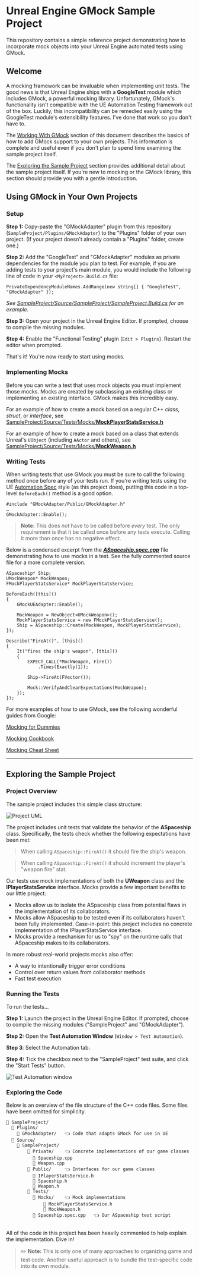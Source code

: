 # Unreal Engine GMock Sample Project

This repository contains a simple reference project demonstrating how to incorporate mock objects into your Unreal Engine automated tests using GMock.

## Welcome

A mocking framework can be invaluable when implementing unit tests. The good news is that Unreal Engine ships with a **GoogleTest** module which includes GMock, a powerful mocking library. Unfortunately, GMock's functionality isn't compatible with the UE Automation Testing framework out of the box. Luckily, this incompatibility can be remedied easily using the GoogleTest module's extensibility features. I've done that work so you don't have to.

The [Working With GMock](#working-with-gmock) section of this document describes the basics of how to add GMock support to your own projects. This information is complete and useful even if you don't plan to spend time examining the sample project itself.

The [Exploring the Sample Project](#exploring-the-sample-project) section provides additional detail about the sample project itself. If you're new to mocking or the GMock library, this section should provide you with a gentle introduction.

## Using GMock in Your Own Projects

### Setup

**Step 1:** Copy-paste the "GMockAdapter" plugin from this repository (`SampleProject/Plugins/GMockAdapter`) to the "Plugins" folder of your own project. (If your project doesn't already contain a "Plugins" folder, create one.)

**Step 2:** Add the "GoogleTest" and "GMockAdapter" modules as private dependencies for the module you plan to test. For example, if you are adding tests to your project's main module, you would include the following line of code in your `<MyProject>.Build.cs` file:

```
PrivateDependencyModuleNames.AddRange(new string[] { "GoogleTest", "GMockAdapter" });
```

*See [SampleProject/Source/SampleProject/SampleProject.Build.cs](SampleProject/Source/SampleProject/SampleProject.Build.cs) for an example.*

**Step 3:** Open your project in the Unreal Engine Editor. If prompted, choose to compile the missing modules.

**Step 4:** Enable the "Functional Testing" plugin (`Edit > Plugins`). Restart the editor when prompted.

That's it! You're now ready to start using mocks.

### Implementing Mocks

Before you can write a test that uses mock objects you must implement those mocks. Mocks are created by subclassing an existing class or implementing an existing interface. GMock makes this incredibly easy.

For an example of how to create a mock based on a regular C++ *class*, *struct*, or *interface*, see [SampleProject/Source/Tests/Mocks/**MockPlayerStatsService.h**](SampleProject/Source/Tests/Mocks/MockPlayerStatsService.h)

For an example of how to create a mock based on a class that extends Unreal's `UObject` (including `AActor` and others), see [SampleProject/Source/Tests/Mocks/**MockWeapon.h**](SampleProject/Source/Tests/Mocks/MockWeapon.h)

### Writing Tests

When writing tests that use GMock you must be sure to call the following method once before any of your tests run. If you're writing tests using the UE [Automation Spec](https://docs.unrealengine.com/4.27/en-US/TestingAndOptimization/Automation/AutomationSpec/) style (as this project does), putting this code in a top-level `BeforeEach()` method is a good option. 

```
#include "GMockAdapter/Public/GMockAdapter.h"
…
GMockAdapter::Enable();
```

> **Note:** This does *not* have to be called before *every* test. The only requirement is that it be called once before any tests execute. Calling it more than once has no negative effect.

Below is a condensed excerpt from the [***ASpaceship.spec.cpp***](SampleProject/Source/SampleProject/Tests/ASpaceship.spec.cpp) file demonstrating how to use mocks in a test. See the fully commented source file for a more complete version.

```
ASpaceship* Ship;
UMockWeapon* MockWeapon;
FMockPlayerStatsService* MockPlayerStatsService;

BeforeEach([this]()
{
    GMockUEAdapter::Enable();

    MockWeapon = NewObject<UMockWeapon>();
    MockPlayerStatsService = new FMockPlayerStatsService();
    Ship = ASpaceship::Create(MockWeapon, MockPlayerStatsService);
});

Describe("FireAt()", [this]()
{
    It("fires the ship's weapon", [this]()
    {
        EXPECT_CALL(*MockWeapon, Fire())
            .Times(Exactly(1));

        Ship->FireAt(FVector());

        Mock::VerifyAndClearExpectations(MockWeapon);
    });
});
```

For more examples of how to use GMock, see the following wonderful guides from Google:

[Mocking for Dummies](https://google.github.io/googletest/gmock_for_dummies.html)

[Mocking Cookbook](https://google.github.io/googletest/gmock_cook_book.html)

[Mocking Cheat Sheet](https://google.github.io/googletest/gmock_cheat_sheet.html)



------



## Exploring the Sample Project

### Project Overview

The sample project includes this simple class structure:

![Project UML](docs/images/UE_GMock_Sample_UML.png)

The project includes unit tests that validate the behavior of the **ASpaceship** class. Specifically, the tests check whether the following expectations have been met:

> When calling `ASpaceship::FireAt()` it should fire the ship's weapon.

> When calling `ASpaceship::FireAt()` it should increment the player's "weapon fire" stat.

Our tests use mock implementations of both the **UWeapon** class and the **IPlayerStatsService** interface. Mocks provide a few important benefits to our little project:

- Mocks allow us to isolate the ASpaceship class from potential flaws in the implementation of its collaborators. 
- Mocks allow ASpaceship to be tested even if its collaborators haven't been fully implemented. Case-in-point: this project includes no concrete implementation of the IPlayerStatsService interface.
- Mocks provide a mechanism for us to "spy" on the runtime calls that ASpaceship makes to its collaborators. 

In more robust real-world projects mocks also offer:

- A way to intentionally trigger error conditions
- Control over return values from collaborator methods
- Fast test execution

### Running the Tests

To run the tests…

**Step 1:** Launch the project in the Unreal Engine Editor. If prompted, choose to compile the missing modules ("SampleProject" and "GMockAdapter").

**Step 2:** Open the **Test Automation Window** (`Window > Test Automation`). 

**Step 3**: Select the Automation tab.

**Step 4:** Tick the checkbox next to the "SampleProject" test suite, and click the "Start Tests" button.

![Test Automation window](docs/images/Start_Tests.png)

### Exploring the Code

Below is an overview of the file structure of the C++ code files. Some files have been omitted for simplicity.

```
📂 SampleProject/
  📂 Plugins/
  	📂 GMockAdapter/   👈 Code that adapts GMock for use in UE
  📂 Source/
    📂 SampleProject/
        📂 Private/    👈 Concrete implementations of our game classes
          📄 Spaceship.cpp
          📄 Weapon.cpp
        📂 Public/     👈 Interfaces for our game classes
          📄 IPlayerStatsService.h
          📄 Spaceship.h
          📄 Weapon.h
        📂 Tests/
          📂 Mocks/    👈 Mock implementations
              📄 MockPlayerStatsService.h
              📄 MockWeapon.h
          📄 Spaceship.spec.cpp   👈 Our ASpaceship test script
        
```

All of the code in this project has been heavily commented to help explain the implementation. Dive in!

> ✏️ **Note:** This is only one of many approaches to organizing game and test code. Another useful approach is to bundle the test-specific code into its own module.
